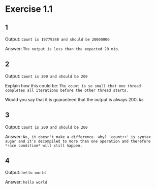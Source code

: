 # Exercise 1.1

## 1
Output: ```Count is 19779348 and should be 20000000```

Answer: ```The output is less than the expected 20 mio.```

## 2
Output: ```Count is 200 and should be 200```

Explain how this could be: ```The count is so small that one thread completes all iterations before the other thread starts.```

Would you say that it is guaranteed that the output is always 200: ```No``` 

## 3
Output: ```Count is 200 and should be 200```

Answer: ```No, it doesn't make a difference. why? 'count++' is syntax sugar and it's decompiled to more than one operation and therefore *race condition* will still happen.```

## 4
Output: ```hello world```

Answer: ```hello world```